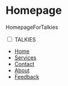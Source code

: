 # Homepage
HomepageForTalkies
<html lang="en" dir="ltr">
  <head>
    <meta charset="utf-8">
    <meta name="viewport" content="width=device-width, initial-scale=1.0">
    <link rel="stylesheet" href="style.css">
    <script src="https://kit.fontawesome.com/a076d05399.js"></script>
  </head>
  <body>
    <nav>
      <input type="checkbox" id="check">
      <label for="check" class="cbtn">
        <i class="fas fa-bars"></i>
      </label>
      <label class="logo">TALKIES</label>
      <ul>
        <li><a class="active" href="#">Home</a></li>
        <li><a href="#">Services</a></li>
        <li><a href="#">Contact</a></li>
        <li><a href="#">About</a></li>
        <li><a href="#">Feedback</a></li>
      </ul>
    </nav>
    <section></section>
  </body>
</html>
